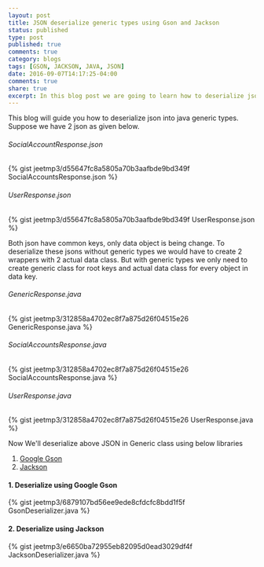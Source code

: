 ```yaml
---
layout: post
title: JSON deserialize generic types using Gson and Jackson
status: published
type: post
published: true
comments: true
category: blogs
tags: [GSON, JACKSON, JAVA, JSON]
date: 2016-09-07T14:17:25-04:00
comments: true
share: true
excerpt: In this blog post we are going to learn how to deserialize json into java generic types.
---
```


This blog will guide you how to deserialize json into java generic types. Suppose we have 2 json as given below.

###### SocialAccountResponse.json
{% gist jeetmp3/d55647fc8a5805a70b3aafbde9bd349f SocialAccountsResponse.json %}

###### UserResponse.json
{% gist jeetmp3/d55647fc8a5805a70b3aafbde9bd349f UserResponse.json %}

Both json have common keys, only data object is being change. To deserialize these jsons without generic types we would have to create 2 wrappers with 2 actual data class. But with generic types we only need to create generic class for root keys and actual data class for every object in data key.

###### GenericResponse.java
{% gist jeetmp3/312858a4702ec8f7a875d26f04515e26 GenericResponse.java %}

###### SocialAccountsResponse.java
{% gist jeetmp3/312858a4702ec8f7a875d26f04515e26 SocialAccountsResponse.java %}

###### UserResponse.java
{% gist jeetmp3/312858a4702ec8f7a875d26f04515e26 UserResponse.java %}

Now We'll deserialize above JSON in Generic class using below libraries

1. <a href="https://github.com/google/gson" target="_blank">Google Gson</a>
2. <a href="https://github.com/FasterXML/jackson-databind" target="_blank">Jackson</a>

#### 1. Deserialize using Google Gson
{% gist jeetmp3/6879107bd56ee9ede8cfdcfc8bdd1f5f GsonDeserializer.java %}

#### 2. Deserialize using Jackson
{% gist jeetmp3/e6650ba72955eb82095d0ead3029df4f JacksonDeserializer.java %}
